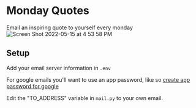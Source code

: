 # Monday Quotes
Email an inspiring quote to yourself every monday
![Screen Shot 2022-05-15 at 4 53 58 PM](https://user-images.githubusercontent.com/73619806/168493343-0b71b997-9e27-41fd-9128-aefb96b0e715.png)

## Setup
Add your email server information in `.env`

For google emails you'll want to use an app password, like so
[create app password for google](https://support.google.com/mail/answer/185833?hl=en-GB)

Edit the "TO_ADDRESS" variable in `mail.py` to your own email. 
